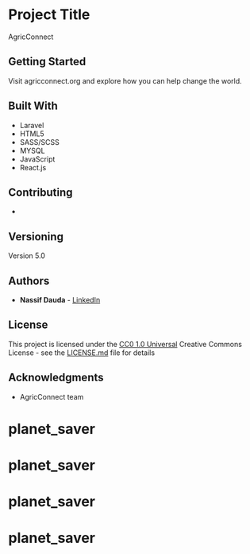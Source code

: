 # Project Title

AgricConnect

## Getting Started

Visit agricconnect.org and explore how you can help change the world.

## Built With

 - Laravel
- HTML5
- SASS/SCSS
- MYSQL
- JavaScript
- React.js

## Contributing

-

## Versioning

Version 5.0

## Authors

  - **Nassif Dauda** - 
    [LinkedIn](https://www.linkedin.com/in/nassif-dauda/)


## License

This project is licensed under the [CC0 1.0 Universal](LICENSE.md)
Creative Commons License - see the [LICENSE.md](LICENSE.md) file for
details

## Acknowledgments

  - AgricConnect team
# planet_saver
# planet_saver
# planet_saver
# planet_saver

